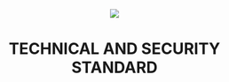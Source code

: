 <!-- ![MKP Mobile](https://drive.google.com/uc?id=14rTxfy8xhTV_FQuPq2tmODpUIwRvF9XK "MKP Mobile") -->
<center><img src="https://drive.google.com/uc?id=14rTxfy8xhTV_FQuPq2tmODpUIwRvF9XK">
<h1>TECHNICAL AND SECURITY STANDARD</h1></center>